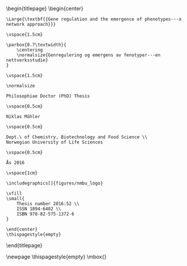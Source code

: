 \begin{titlepage}
    \begin{center}

    \Large{\textbf{{Gene regulation and the emergence of phenotypes---a network approach}}}

    \vspace{1.5cm}

    \parbox{0.7\textwidth}{
        \centering
        \normalsize{Genregulering og emergens av fenotyper---en nettverksstudie}
    }

    \vspace{1.5cm}

    \normalsize

    Philosophiae Doctor (PhD) Thesis

    \vspace{0.5cm}

    Niklas Mähler

    \vspace{0.5cm}

    Dept.\ of Chemistry, Biotechnology and Food Science \\
    Norwegian University of Life Sciences

    \vspace{0.5cm}

    Ås 2016

    \vspace{1cm}

    \includegraphics[]{figures/nmbu_logo}

    \vfill
    \small{
        Thesis number 2016:52 \\
        ISSN 1894-6402 \\
        ISBN 978-82-575-1372-6
    }

    \end{center}
    \thispagestyle{empty}
\end{titlepage}

\newpage
\thispagestyle{empty}
\mbox{}
